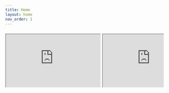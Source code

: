 ```yaml
---
title: Home
layout: home
nav_order: 1
---
```

<!DOCTYPE html>
<html lang="en">
<head>
<meta charset="UTF-8">
<meta name="viewport" content="width=device-width, initial-scale=1.0">
<title>Embedded YouTube Playlist</title>
<style>
    .playlist-container {
        overflow-x: auto;
        white-space: nowrap;
        padding: 10px 0;
    }

    .playlist-video {
        display: inline-block;
        margin-right: 10px;
    }
</style>
</head>
<body>

<div class="playlist-container">
    <!-- Add each video from the playlist here -->
    <iframe class="playlist-video" width="300" height="169" src="https://www.youtube.com/embed/RYxe61jE_J8"></iframe>
    <iframe class="playlist-video" width="300" height="169" src="https://www.youtube.com/embed/VIDEO_ID"></iframe>
    <!-- Add more iframes for each video in the playlist -->
</div>

</body>
</html>